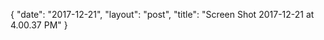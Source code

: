{
   "date": "2017-12-21",
   "layout": "post",
   "title": "Screen Shot 2017-12-21 at 4.00.37 PM"
}

